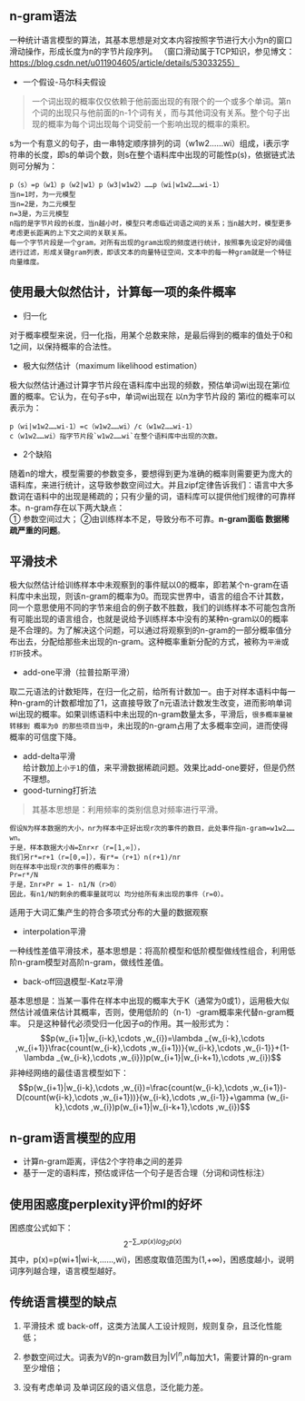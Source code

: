 ## n-gram语法
一种统计语言模型的算法，其基本思想是对文本内容按照字节进行大小为n的窗口滑动操作，形成长度为n的字节片段序列。
（窗口滑动属于TCP知识，参见博文：https://blog.csdn.net/u011904605/article/details/53033255） 
+ 一个假设-马尔科夫假设
> 一个词出现的概率仅仅依赖于他前面出现的有限个的一个或多个单词。第n个词的出现只与他前面的n-1个词有关，而与其他词没有关系。整个句子出现的概率为每个词出现每个词受前一个影响出现的概率的乘积。

s为一个有意义的句子，由一串特定顺序排列的词（w1w2……wi）组成，i表示字符串的长度，即s的单词个数，则s在整个语料库中出现的可能性p(s)，依据链式法则可分解为：

    p（s）=p（w1）p（w2|w1）p（w3|w1w2）……p（wi|w1w2……wi-1）
    当n=1时，为一元模型
    当n=2是，为二元模型
    n=3是，为三元模型
    n指的是字节片段的长度，当n越小时，模型只考虑临近词语之间的关系；当n越大时，模型更多考虑更长距离的上下文之间的关联关系。
    每一个字节片段是一个gram，对所有出现的gram出现的频度进行统计，按照事先设定好的阈值进行过滤，形成关键gram列表，即该文本的向量特征空间，文本中的每一种gram就是一个特征向量维度。
    
## 使用最大似然估计，计算每一项的条件概率
+ 归一化

对于概率模型来说，归一化指，用某个总数来除，是最后得到的概率的值处于0和1之间，以保持概率的合法性。
+ 极大似然估计（maximum likelihood estimation）

极大似然估计通过计算字节片段在语料库中出现的频数，预估单词wi出现在第i位置的概率。它认为，在句子s中，单词wi出现在 以n为字节片段的 第i位的概率可以表示为：

    p（wi|w1w2……wi-1）=c（w1w2……wi）/c（w1w2……wi-1）
    c（w1w2……wi）指字节片段`w1w2……wi`在整个语料库中出现的次数。

+ 2个缺陷

随着n的增大，模型需要的参数变多，要想得到更为准确的概率则需要更为庞大的语料库，来进行统计，这导致参数空间过大。并且zipf定律告诉我们：语言中大多数词在语料中的出现是稀疏的；只有少量的词，语料库可以提供他们规律的可靠样本。n-gram存在以下两大缺点：<br>
① 参数空间过大；  ②由训练样本不足，导致分布不可靠。**n-gram面临 数据稀疏严重的问题**。
## 平滑技术
   极大似然估计给训练样本中未观察到的事件赋以0的概率，即若某个n-gram在语料库中未出现，则该n-gram的概率为0。而现实世界中，语言的组合不计其数，同一个意思使用不同的字节来组合的例子数不胜数，我们的训练样本不可能包含所有可能出现的语言组合，也就是说给予训练样本中没有的某种n-gram以0的概率是不合理的。为了解决这个问题，可以通过将观察到的n-gram的一部分概率值分布出去，分配给那些未出现的n-gram。这种概率重新分配的方式，被称为`平滑`或`打折`技术。
+ add-one平滑（拉普拉斯平滑）    

取二元语法的计数矩阵，在归一化之前，给所有计数加一。由于对样本语料中每一种n-gram的计数都增加了1，这直接导致了n元语法计数发生改变，进而影响单词wi出现的概率。如果训练语料中未出现的n-gram数量太多，平滑后，`很多概率量被转移到 概率为0 的那些项目当中`，未出现的n-gram占用了太多概率空间，进而使得概率的可信度下降。
+ add-delta平滑    
给计数加上`小于1`的值，来平滑数据稀疏问题。效果比add-one要好，但是仍然不理想。
+ good-turning打折法

>其基本思想是：利用频率的类别信息对频率进行平滑。

    假设N为样本数据的大小，nr为样本中正好出现r次的事件的数目，此处事件指n-gram=w1w2……wn。
    于是，样本数据大小N=Σnr×r（r=[1,∞]），
    我们另r*=r+1（r=[0,∞]），有r*=（r+1）n(r+1)/nr
    则在样本中出现r次的事件的概率为：
    Pr=r*/N
    于是，Σnr×Pr = 1- n1/N（r>0）
    因此，有n1/N的剩余的概率量就可以 均分给所有未出现的事件（r=0）。
    
适用于大词汇集产生的符合多项式分布的大量的数据观察        
+ interpolation平滑

一种线性差值平滑技术，基本思想是：将高阶模型和低阶模型做线性组合，利用低阶n-gram模型对高阶n-gram，做线性差值。
+ back-off回退模型-Katz平滑

基本思想是：当某一事件在样本中出现的概率大于K（通常为0或1），运用极大似然估计减值来估计其概率，否则，使用低阶的（n-1）-gram概率来代替n-gram概率。
只是这种替代必须受归一化因子α的作用。其一般形式为：
$$p(w_{i+1}|w_{i-k},\cdots ,w_{i})=\lambda _{w_{i-k},\cdots ,w_{i+1}}\frac{count(w_{i-k},\cdots ,w_{i+1})}{w_{i-k},\cdots ,w_{i-1}}+(1-\lambda _{w_{i-k},\cdots ,w_{i}})p(w_{i+1}|w_{i-k+1},\cdots ,w_{i})$$
非神经网络的最佳语言模型如下：
$$p(w_{i+1}|w_{i-k},\cdots ,w_{i})=\frac{count(w_{i-k},\cdots ,w_{i+1})-D(count(w{i-k},\cdots ,w_{i+1}))}{w_{i-k},\cdots ,w_{i-1}}+\gamma (w_{i-k},\cdots ,w_{i})p(w_{i+1}|w_{i-k+1},\cdots ,w_{i})$$

## n-gram语言模型的应用
+ 计算n-gram距离，评估2个字符串之间的差异
+ 基于一定的语料库，预估或评估一个句子是否合理（分词和词性标注）

## 使用困惑度perplexity评价ml的好坏
困惑度公式如下：
$$2^{-\sum \_{x}p(x)log_{2}p(x)}$$
其中，p(x)=p(wi+1|wi-k,……,wi)，困惑度取值范围为(1,+∞)，困惑度越小，说明词序列越合理，语言模型越好。

 
 
 ## 传统语言模型的缺点
 1. 平滑技术 或 back-off，这类方法属人工设计规则，规则复杂，且泛化性能低；
 
 2. 参数空间过大。词表为V的n-gram数目为$|V|^{n}$,n每加大1，需要计算的n-gram至少增倍；
 
 3. 没有考虑单词 及单词区段的语义信息，泛化能力差。

